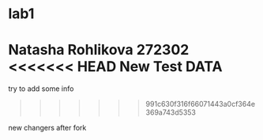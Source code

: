 # lab1
Natasha Rohlikova
272302
<<<<<<< HEAD
New Test DATA
=======
try to add some info
>>>>>>> 991c630f316f66071443a0cf364e369a743d5353

new changers after fork
